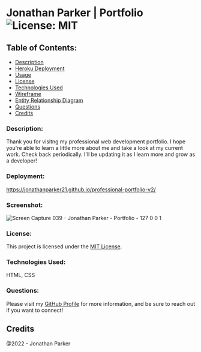 # Jonathan Parker | Portfolio ![License: MIT](<https://img.shields.io/badge/License-MIT-yellow.svg>)

## Table of Contents:
* [Description](#description)
* [Heroku Deployment](#heroku-deployment)
* [Usage](#usage)
* [License](#license)
* [Technologies Used](#technologies-used)
* [Wireframe](#wireframe)
* [Entity Relationship Diagram](#entity-relationship-diagram)
* [Questions](#questions)
* [Credits](#credits-2022)

### Description:

Thank you for visitng my professional web development portfolio. I hope you're able to learn a little more about me and take a look at my current work. Check back periodically. I'll be updating it as I learn more and grow as a developer!

### Deployment:

https://jonathanparker21.github.io/professional-portfolio-v2/

### Screenshot:

![Screen Capture 039 - Jonathan Parker - Portfolio - 127 0 0 1](https://user-images.githubusercontent.com/90992593/158045211-3a0c07ea-e41a-40c0-9317-535415e274e4.jpg)

### License:
  
This project is licensed under the [MIT License](https://opensource.org/licenses/MIT).

### Technologies Used:

HTML, CSS

### Questions:

Please visit my [GitHub Profile](https://github.com/jonathanparker21) for more information, and be sure to reach out if you want to connect! 

## Credits  
@2022 - Jonathan Parker
